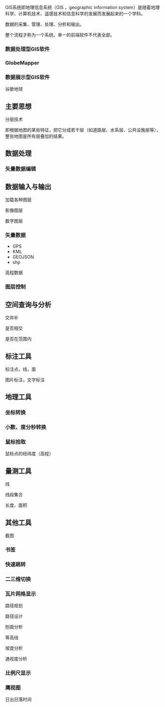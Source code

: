 

GIS系统即地理信息系统（GIS ，geographic information system）是随着地理科学、计算机技术、遥感技术和信息科学的发展而发展起来的一个学科。



数据的采集、管理、处理、分析和输出。



整个流程才称为一个系统。单一的前端软件不代表全部。



### 数据处理型GIS软件

### GlobeMapper







### 数据展示型GIS软件

谷歌地球



## 主要思想

分层技术

即根据地图的某些特征，把它分成若干层（如道路层、水系层、公共设施层等），整张地图是所有层叠加的结果。







## 数据处理



### 矢量数据编辑



## 数据输入与输出



加载各种图层



影像图层



数字图层



### 矢量数据

- GPS
- KML
- GEOJSON
- shp



高程数据



### 图层控制





## 空间查询与分析



交并补



是否相交



是否在范围内



## 标注工具

标注点，线，面

图片标注，文字标注



## 地理工具

### 坐标转换

### 小数、度分秒转换



### 鼠标拾取

鼠标点的经纬度（高程）



## 量测工具

线

线段集合



长度、面积







## 其他工具

截图

### 书签





### 快速跳转

### 二三维切换



### 瓦片网格显示





路径规划



路径设计



刨面分析

等高线

坡度分析

通视度分析



### 比例尺显示

### 鹰视图


日出日落时间



